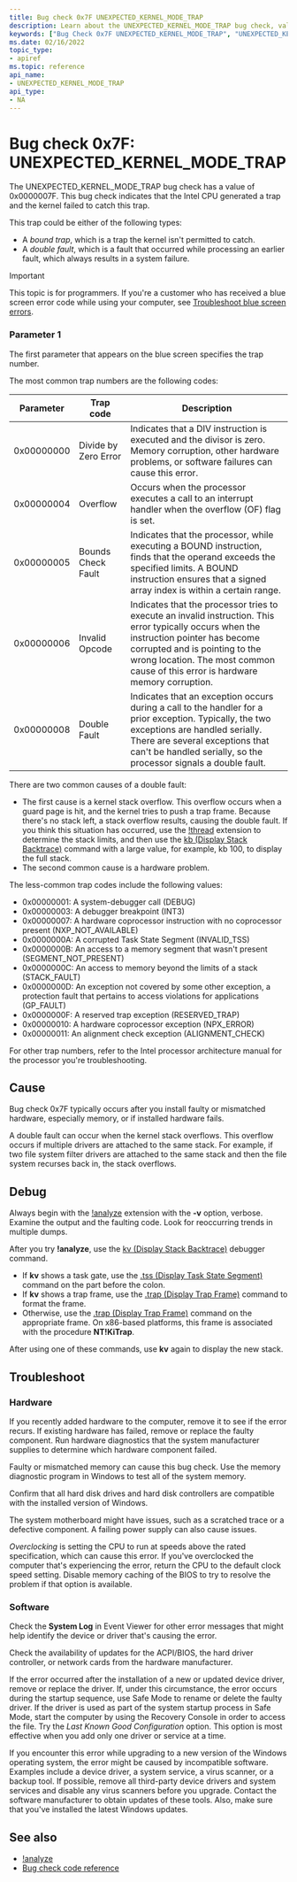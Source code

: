 ```yaml
---
title: Bug check 0x7F UNEXPECTED_KERNEL_MODE_TRAP
description: Learn about the UNEXPECTED_KERNEL_MODE_TRAP bug check, value 0x0000007F. It indicates that the Intel CPU generated a trap that the kernel failed to catch.
keywords: ["Bug Check 0x7F UNEXPECTED_KERNEL_MODE_TRAP", "UNEXPECTED_KERNEL_MODE_TRAP"]
ms.date: 02/16/2022
topic_type:
- apiref
ms.topic: reference
api_name:
- UNEXPECTED_KERNEL_MODE_TRAP
api_type:
- NA
---
```


# Bug check 0x7F: UNEXPECTED_KERNEL_MODE_TRAP

The UNEXPECTED_KERNEL_MODE_TRAP bug check has a value of 0x0000007F. This bug check indicates that the Intel CPU generated a trap and the kernel failed to catch this trap.

This trap could be either of the following types:

- A *bound trap*, which is a trap the kernel isn't permitted to catch.
- A *double fault*, which is a fault that occurred while processing an earlier fault, which always results in a system failure.

> [!IMPORTANT]
> This topic is for programmers. If you're a customer who has received a blue screen error code while using your computer, see [Troubleshoot blue screen errors](https://www.windows.com/stopcode).

### Parameter 1

The first parameter that appears on the blue screen specifies the trap number.

The most common trap numbers are the following codes:

| Parameter | Trap code  | Description                 |  
|-----------|------------|-----------------------------|
| 0x00000000 | Divide by Zero Error | Indicates that a DIV instruction is executed and the divisor is zero. Memory corruption, other hardware problems, or software failures can cause this error. |
| 0x00000004 | Overflow           | Occurs when the processor executes a call to an interrupt handler when the overflow (OF) flag is set. |
| 0x00000005 | Bounds Check Fault | Indicates that the processor, while executing a BOUND instruction, finds that the operand exceeds the specified limits. A BOUND instruction ensures that a signed array index is within a certain range. |
| 0x00000006 | Invalid Opcode     | Indicates that the processor tries to execute an invalid instruction. This error typically occurs when the instruction pointer has become corrupted and is pointing to the wrong location. The most common cause of this error is hardware memory corruption. |
| 0x00000008 | Double Fault       | Indicates that an exception occurs during a call to the handler for a prior exception. Typically, the two exceptions are handled serially. There are several exceptions that can't be handled serially, so the processor signals a double fault. |

There are two common causes of a double fault:

- The first cause is a kernel stack overflow. This overflow occurs when a guard page is hit, and the kernel tries to push a trap frame. Because there's no stack left, a stack overflow results, causing the double fault. If you think this situation has occurred, use the [!thread](-thread.md) extension to determine the stack limits, and then use the [kb (Display Stack Backtrace)](k--kb--kc--kd--kp--kp--kv--display-stack-backtrace-.md) command with a large value, for example, kb 100, to display the full stack.
- The second common cause is a hardware problem.

The less-common trap codes include the following values:

- 0x00000001: A system-debugger call (DEBUG)
- 0x00000003: A debugger breakpoint (INT3)
- 0x00000007: A hardware coprocessor instruction with no coprocessor present (NXP_NOT_AVAILABLE)
- 0x0000000A: A corrupted Task State Segment (INVALID_TSS)
- 0x0000000B: An access to a memory segment that wasn't present (SEGMENT_NOT_PRESENT)
- 0x0000000C: An access to memory beyond the limits of a stack (STACK_FAULT)
- 0x0000000D: An exception not covered by some other exception, a protection fault that pertains to access violations for applications (GP_FAULT)
- 0x0000000F: A reserved trap exception (RESERVED_TRAP)
- 0x00000010: A hardware coprocessor exception (NPX_ERROR)
- 0x00000011: An alignment check exception (ALIGNMENT_CHECK)

For other trap numbers, refer to the Intel processor architecture manual for the processor you're troubleshooting.

## Cause

Bug check 0x7F typically occurs after you install faulty or mismatched hardware, especially memory, or if installed hardware fails.

A double fault can occur when the kernel stack overflows. This overflow occurs if multiple drivers are attached to the same stack. For example, if two file system filter drivers are attached to the same stack and then the file system recurses back in, the stack overflows.

## Debug

Always begin with the [!analyze](-analyze.md) extension with the **-v** option, verbose. Examine the output and the faulting code. Look for reoccurring trends in multiple dumps.

After you try **!analyze**, use the [kv (Display Stack Backtrace)](k--kb--kc--kd--kp--kp--kv--display-stack-backtrace-.md) debugger command.

- If **kv** shows a task gate, use the [.tss (Display Task State Segment)](-tss--display-task-state-segment-.md) command on the part before the colon.
- If **kv** shows a trap frame, use the [.trap (Display Trap Frame)](-trap--display-trap-frame-.md) command to format the frame.
- Otherwise, use the [.trap (Display Trap Frame)](-trap--display-trap-frame-.md) command on the appropriate frame. On x86-based platforms, this frame is associated with the procedure **NT!KiTrap**.

After using one of these commands, use **kv** again to display the new stack.

## Troubleshoot

### Hardware

If you recently added hardware to the computer, remove it to see if the error recurs. If existing hardware has failed, remove or replace the faulty component. Run hardware diagnostics that the system manufacturer supplies to determine which hardware component failed.

Faulty or mismatched memory can cause this bug check. Use the memory diagnostic program in Windows to test all of the system memory.

Confirm that all hard disk drives and hard disk controllers are compatible with the installed version of Windows.

The system motherboard might have issues, such as a scratched trace or a defective component. A failing power supply can also cause issues.

*Overclocking* is setting the CPU to run at speeds above the rated specification, which can cause this error. If you've overclocked the computer that's experiencing the error, return the CPU to the default clock speed setting. Disable memory caching of the BIOS to try to resolve the problem if that option is available.

### Software

Check the **System Log** in Event Viewer for other error messages that might help identify the device or driver that's causing the error.

Check the availability of updates for the ACPI/BIOS, the hard driver controller, or network cards from the hardware manufacturer.

If the error occurred after the installation of a new or updated device driver, remove or replace the driver. If, under this circumstance, the error occurs during the startup sequence, use Safe Mode to rename or delete the faulty driver. If the driver is used as part of the system startup process in Safe Mode, start the computer by using the Recovery Console in order to access the file. Try the *Last Known Good Configuration* option. This option is most effective when you add only one driver or service at a time.

If you encounter this error while upgrading to a new version of the Windows operating system, the error might be caused by incompatible software. Examples include a device driver, a system service, a virus scanner, or a backup tool. If possible, remove all third-party device drivers and system services and disable any virus scanners before you upgrade. Contact the software manufacturer to obtain updates of these tools. Also, make sure that you've installed the latest Windows updates.

## See also

- [!analyze](-analyze.md)
- [Bug check code reference](bug-check-code-reference2.md)
